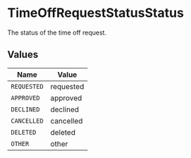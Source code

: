 # TimeOffRequestStatusStatus

The status of the time off request.


## Values

| Name        | Value       |
| ----------- | ----------- |
| `REQUESTED` | requested   |
| `APPROVED`  | approved    |
| `DECLINED`  | declined    |
| `CANCELLED` | cancelled   |
| `DELETED`   | deleted     |
| `OTHER`     | other       |
